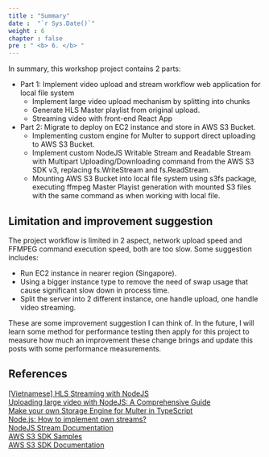 ```yaml
---
title : "Summary"
date :  "`r Sys.Date()`" 
weight : 6
chapter : false
pre : " <b> 6. </b> "
---
```


In summary, this workshop project contains 2 parts:
- Part 1: Implement video upload and stream workflow web application for local file system
  - Implement large video upload mechanism by splitting into chunks
  - Generate HLS Master playlist from original upload.
  - Streaming video with front-end React App
- Part 2: Migrate to deploy on EC2 instance and store in AWS S3 Bucket.
  - Implementing custom engine for Multer to support direct uploading to AWS S3 Bucket.
  - Implement custom NodeJS Writable Stream and Readable Stream with Multipart Uploading/Downloading command from the AWS S3 SDK v3, replacing fs.WriteStream and fs.ReadStream.
  - Mounting AWS S3 Bucket into local file system using s3fs package, executing ffmpeg Master Playist generation with mounted S3 files with the same command as when working with local file.

## Limitation and improvement suggestion
The project workflow is limited in 2 aspect, network upload speed and FFMPEG command execution speed, both are too slow. Some suggestion includes:

- Run EC2 instance in nearer region (Singapore).
- Using a bigger instance type to remove the need of swap usage that cause significant slow down in process time.
- Split the server into 2 different instance, one handle upload, one handle video streaming.

These are some improvement suggestion I can think of. In the future, I will learn some method for performance testing then apply for this project to measure how much an improvement these change brings and update this posts with some performance measurements.

## References
[[Vietnamese] HLS Streaming with NodeJS](https://duthanhduoc.com/blog/hls-streaming-nodejs)  
[Uploading large video with NodeJS: A Comprehensive Guide](https://medium.com/@techsuneel99/uploading-large-videos-with-node-js-a-comprehensive-guide-a7a1ae4dfd1f)  
[Make your own Storage Engine for Multer in TypeScript](https://javascript.plainenglish.io/custom-storage-engine-for-multer-in-typescript-613ebd35d61e)  
[Node.js: How to implement own streams?](https://medium.com/@vaibhavmoradiya/how-to-implement-own-streams-in-node-js-edd9ab54a59b)  
[NodeJS Stream Documentation](https://nodejs.org/api/stream.html)  
[AWS S3 SDK Samples](https://docs.aws.amazon.com/sdk-for-javascript/v3/developer-guide/javascript_s3_code_examples.html)  
[AWS S3 SDK Documentation](https://docs.aws.amazon.com/AWSJavaScriptSDK/v3/latest/client/s3/)  
